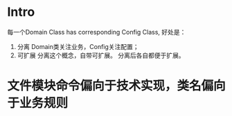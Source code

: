# Intro

每一个Domain Class has corresponding Config Class, 好处是：

1. 分离
   Domain类关注业务，Config关注配置；
2. 可扩展
   分离这个概念，自带可扩展。
   分离后各自都便于扩展。

# 文件模块命令偏向于技术实现，类名偏向于业务规则
